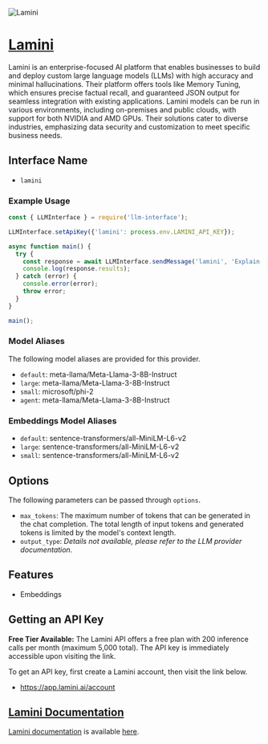 ![Lamini](https://cdn.prod.website-files.com/65f9ebe58e6225ebad55ef60/6605f028392ea0cba018fbff_Open%20Graph%20Image.png)

# [Lamini](https://lamini.ai)

Lamini is an enterprise-focused AI platform that enables businesses to build and deploy custom large language models (LLMs) with high accuracy and minimal hallucinations. Their platform offers tools like Memory Tuning, which ensures precise factual recall, and guaranteed JSON output for seamless integration with existing applications. Lamini models can be run in various environments, including on-premises and public clouds, with support for both NVIDIA and AMD GPUs. Their solutions cater to diverse industries, emphasizing data security and customization to meet specific business needs.

## Interface Name

- `lamini`

### Example Usage

```javascript
const { LLMInterface } = require('llm-interface');

LLMInterface.setApiKey({'lamini': process.env.LAMINI_API_KEY});

async function main() {
  try {
    const response = await LLMInterface.sendMessage('lamini', 'Explain the importance of low latency LLMs.');
    console.log(response.results);
  } catch (error) {
    console.error(error);
    throw error;
  }
}

main();
```

### Model Aliases

The following model aliases are provided for this provider. 

- `default`: meta-llama/Meta-Llama-3-8B-Instruct
- `large`: meta-llama/Meta-Llama-3-8B-Instruct
- `small`: microsoft/phi-2
- `agent`: meta-llama/Meta-Llama-3-8B-Instruct

### Embeddings Model Aliases

- `default`: sentence-transformers/all-MiniLM-L6-v2
- `large`: sentence-transformers/all-MiniLM-L6-v2
- `small`: sentence-transformers/all-MiniLM-L6-v2


## Options

The following parameters can be passed through `options`.

- `max_tokens`: The maximum number of tokens that can be generated in the chat completion. The total length of input tokens and generated tokens is limited by the model's context length.
- `output_type`: _Details not available, please refer to the LLM provider documentation._


## Features

- Embeddings


## Getting an API Key

**Free Tier Available:** The Lamini API offers a free plan with 200 inference calls per month (maximum 5,000 total). The API key is immediately accessible upon visiting the link.

To get an API key, first create a Lamini account, then visit the link below.

- https://app.lamini.ai/account


## [Lamini Documentation](https://lamini-ai.github.io/about/)

[Lamini documentation](https://lamini-ai.github.io/about/) is available [here](https://lamini-ai.github.io/about/).
